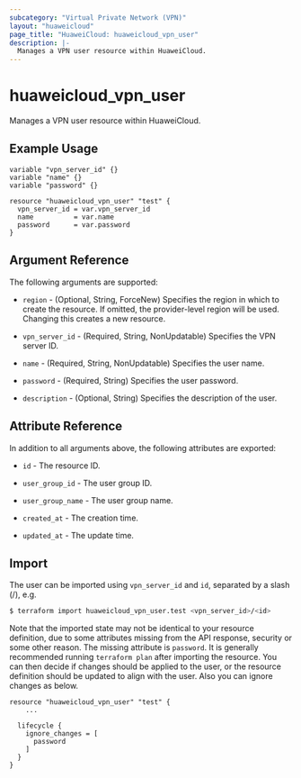 ```yaml
---
subcategory: "Virtual Private Network (VPN)"
layout: "huaweicloud"
page_title: "HuaweiCloud: huaweicloud_vpn_user"
description: |-
  Manages a VPN user resource within HuaweiCloud.
---
```


# huaweicloud_vpn_user

Manages a VPN user resource within HuaweiCloud.

## Example Usage

```hcl
variable "vpn_server_id" {}
variable "name" {}
variable "password" {}

resource "huaweicloud_vpn_user" "test" {
  vpn_server_id = var.vpn_server_id
  name          = var.name
  password      = var.password
}
```

## Argument Reference

The following arguments are supported:

* `region` - (Optional, String, ForceNew) Specifies the region in which to create the resource.
  If omitted, the provider-level region will be used.
  Changing this creates a new resource.

* `vpn_server_id` - (Required, String, NonUpdatable) Specifies the VPN server ID.

* `name` - (Required, String, NonUpdatable) Specifies the user name.

* `password` - (Required, String) Specifies the user password.

* `description` - (Optional, String) Specifies the description of the user.

## Attribute Reference

In addition to all arguments above, the following attributes are exported:

* `id` - The resource ID.

* `user_group_id` - The user group ID.

* `user_group_name` - The user group name.

* `created_at` - The creation time.

* `updated_at` - The update time.

## Import

The user can be imported using `vpn_server_id` and `id`, separated by a slash (/), e.g.

```bash
$ terraform import huaweicloud_vpn_user.test <vpn_server_id>/<id>
```

Note that the imported state may not be identical to your resource definition, due to some attributes missing from the
API response, security or some other reason. The missing attribute is `password`. It is generally recommended running
`terraform plan` after importing the resource. You can then decide if changes should be applied to the user, or the
resource definition should be updated to align with the user. Also you can ignore changes as below.

```hcl
resource "huaweicloud_vpn_user" "test" {
    ...

  lifecycle {
    ignore_changes = [
      password
    ]
  }
}
```
